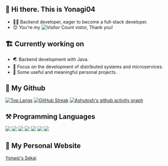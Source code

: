 ## 👋 Hi there. This is Yonagi04
+ 👨‍💻 Backend developer, eager to become a full-stack developer.
+ 😊 You're my ![Visitor Count](https://profile-counter.glitch.me/Yonagi04/count.svg) vistor, Thank you!
## 🏗️ Currently working on
+ 🌏 Backend development with Java.
+ 🧐 Focus on the development of distributed systems and microservices.
+ 🧰 Some useful and meaningful personal projects.
## 🚀 My Github
[![Top Langs](https://github-readme-stats.vercel.app/api/top-langs/?username=Yonagi04&layout=compact)](https://github.com/anuraghazra/github-readme-stats)
[![GitHub Streak](https://streak-stats.demolab.com/?user=Yonagi04)](https://git.io/streak-stats)
[![Ashutosh's github activity graph](https://github-readme-activity-graph.vercel.app/graph?username=Yonagi04&theme=xcode)](https://github.com/ashutosh00710/github-readme-activity-graph)
## ⚒️ Programming Languages
![](https://img.shields.io/badge/Java-ED8B00?style=for-the-badge&logo=openjdk&logoColor=white)
![](https://img.shields.io/badge/C%2B%2B-00599C?style=for-the-badge&logo=c%2B%2B&logoColor=white)
![](https://img.shields.io/badge/Python-14354C?style=for-the-badge&logo=python&logoColor=white)
![](https://img.shields.io/badge/JavaScript-F7DF1E?style=for-the-badge&logo=javascript&logoColor=black)
![](https://img.shields.io/badge/HTML5-E34F26?style=for-the-badge&logo=html5&logoColor=white)
![](https://img.shields.io/badge/CSS3-1572B6?style=for-the-badge&logo=css3&logoColor=white)
![](https://img.shields.io/badge/Go-00ADD8?style=for-the-badge&logo=go&logoColor=white)
## 🤩 My Personal Website
[Yonagi's Sekai](https://yonagi04.github.io)
